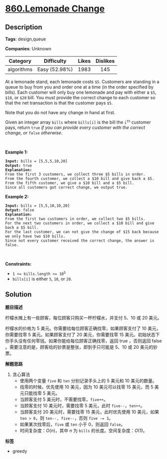 # [860.Lemonade Change](https://leetcode.com/problems/lemonade-change/description/)

## Description

**Tags**: design,queue

**Companies**: Unknown

|  Category  |  Difficulty   | Likes | Dislikes |
| :--------: | :-----------: | :---: | :------: |
| algorithms | Easy (52.98%) | 1983  |   145    |

<p>At a lemonade stand, each lemonade costs <code>$5</code>. Customers are standing in a queue to buy from you and order one at a time (in the order specified by bills). Each customer will only buy one lemonade and pay with either a <code>$5</code>, <code>$10</code>, or <code>$20</code> bill. You must provide the correct change to each customer so that the net transaction is that the customer pays <code>$5</code>.</p>
<p>Note that you do not have any change in hand at first.</p>
<p>Given an integer array <code>bills</code> where <code>bills[i]</code> is the bill the <code>i<sup>th</sup></code> customer pays, return <code>true</code> <em>if you can provide every customer with the correct change, or</em> <code>false</code> <em>otherwise</em>.</p>
<p>&nbsp;</p>
<p><strong class="example">Example 1:</strong></p>
<pre><code><strong>Input:</strong> bills = [5,5,5,10,20]
<strong>Output:</strong> true
<strong>Explanation:</strong>
From the first 3 customers, we collect three $5 bills in order.
From the fourth customer, we collect a $10 bill and give back a $5.
From the fifth customer, we give a $10 bill and a $5 bill.
Since all customers got correct change, we output true.</code></pre>
<p><strong class="example">Example 2:</strong></p>
<pre><code><strong>Input:</strong> bills = [5,5,10,10,20]
<strong>Output:</strong> false
<strong>Explanation:</strong>
From the first two customers in order, we collect two $5 bills.
For the next two customers in order, we collect a $10 bill and give back a $5 bill.
For the last customer, we can not give the change of $15 back because we only have two $10 bills.
Since not every customer received the correct change, the answer is false.</code></pre>
<p>&nbsp;</p>
<p><strong>Constraints:</strong></p>
<ul>
  <li><code>1 &lt;= bills.length &lt;= 10<sup>5</sup></code></li>
  <li><code>bills[i]</code> is either <code>5</code>, <code>10</code>, or <code>20</code>.</li>
</ul>

## Solution

**题目描述**

柠檬水摊上有一些顾客，每位顾客只购买一杯柠檬水，并支付 5、10 或 20 美元。

柠檬水的价格为 5 美元。你需要给每位顾客正确找零，如果顾客支付了 10 美元，你需要找零 5 美元。如果顾客支付了 20 美元，你需要找零 15 美元。初始状态下你手头没有任何零钱。如果你能给每位顾客正确找零，返回 true ，否则返回 false 。需要注意的是，顾客给的钞票是整张，即到手只可能是 5、10 或 20 美元的钞票。

**解题思路**

1. 贪心算法
   - 使用两个变量 `five` 和 `ten` 分别记录手头上的 5 美元和 10 美元的数量。
   - 找零的时候，优先使用 10 美元，因为 10 美元可以找零 15 美元，而 5 美元只能找零 5 美元。
   - 当顾客支付 5 美元时，不需要找零，`five++`。
   - 当顾客支付 10 美元时，需要找零 5 美元，此时 `five--`，`ten++`。
   - 当顾客支付 20 美元时，需要找零 15 美元，此时优先使用 10 美元，如果 `ten > 0`，则 `ten--, five--`，否则 `five -= 3`。
   - 如果某次找零后，`five` 或 `ten` 小于 0，则返回 `false`。
   - 时间复杂度：$O(n)$，其中 $n$ 为 `bills` 的长度。空间复杂度：$O(1)$。

**标签**

- greedy
